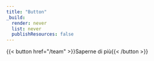 ```yaml
---
title: "Button"
_build:
  render: never
  list: never
  publishResources: false
---
```

{{< button  href="/team" >}}Saperne di più{{< /button >}}
